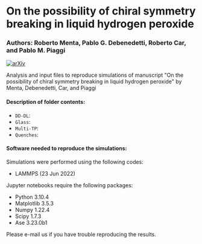 # On the possibility of chiral symmetry breaking in liquid hydrogen peroxide
### Authors: Roberto Menta, Pablo G. Debenedetti, Roberto Car, and Pablo M. Piaggi

[![arXiv](http://img.shields.io/badge/arXiv-2503.03385-B31B1B.svg)](https://arxiv.org/abs/2503.03385)

Analysis and input files to reproduce simulations of manuscript "On the possibility of chiral symmetry breaking in liquid hydrogen peroxide" by Menta, Debenedetti, Car, and Piaggi

#### Description of folder contents:
* ```DD-DL```:
* ```Glass```: 
* ```Multi-TP```: 
* ```Quenches```: 

#### Software needed to reproduce the simulations: 

Simulations were performed using the following codes:
* LAMMPS (23 Jun 2022)

Jupyter notebooks require the following packages:
* Python 3.10.4
* Matplotlib 3.5.3
* Numpy 1.22.4
* Scipy 1.7.3
* Ase 3.23.0b1

Please e-mail us if you have trouble reproducing the results.
